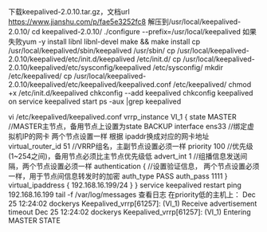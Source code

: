 下载keepalived-2.0.10.tar.gz，文档url https://www.jianshu.com/p/fae5e3252fc8
解压到/usr/local/keepalived-2.0.10/
cd keepalived-2.0.10/
./configure --prefix=/usr/local/keepalived	如果失败yum -y install libnl libnl-devel
make && make install
cp /usr/local/keepalived/sbin/keepalived /usr/sbin/
cp /usr/local/keepalived-2.0.10/keepalived/etc/init.d/keepalived /etc/init.d/
cp /usr/local/keepalived-2.0.10/keepalived/etc/sysconfig/keepalived /etc/sysconfig/
mkdir /etc/keepalived/
cp /usr/local/keepalived-2.0.10/keepalived/etc/keepalived/keepalived.conf /etc/keepalived/
chmod +x /etc/init.d/keepalived
chkconfig --add keepalived
chkconfig keepalived on
service keepalived start
ps -aux |grep keepalived

vi /etc/keepalived/keepalived.conf
	vrrp_instance VI_1 {
		state MASTER                //MASTER主节点，备用节点上设置为state BACKUP
		interface ens33             //绑定虚拟机IP的网卡  两个节点设置一样 根据 ipaddr换成对应的网卡地址
		virtual_router_id 51        //VRRP组名，主副节点设置必须一样
		priority 100                //优先级(1~254之间)，备用节点必须比主节点优先级低
		advert_int 1                //组播信息发送间隔，两个节点设置必须一样
		authentication {            //设置验证信息， 两个节点设置必须一样，用于节点间信息转发时的加密
			auth_type PASS
			auth_pass 1111
		}
		virtual_ipaddress {
			192.168.16.199/24
		}
	}
service keepalived restart
ping 192.168.16.199
tail -f  /var/log/messages 查看日志
在priority低的主机上：
Dec 25 12:24:02 dockerys Keepalived_vrrp[61257]: (VI_1) Receive advertisement timeout
Dec 25 12:24:02 dockerys Keepalived_vrrp[61257]: (VI_1) Entering MASTER STATE


